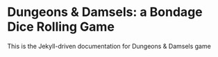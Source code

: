# Dungeons &amp; Damsels: a Bondage Dice Rolling Game
This is the Jekyll-driven documentation for Dungeons &amp; Damsels game

